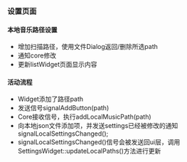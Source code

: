 ### 设置页面

#### 本地音乐路径设置

- 增加扫描路径，使用文件Dialog返回/删除所选path
- 通知core修改
- 更新listWidget页面显示内容


#### 活动流程

- Widget添加了路径path
- 发送信号signalAddButton(path)
- Core接收信号，执行addLocalMusicPath(path)
- 向本地json文件添加项，并发送settings已经被修改的通知signalLocalSettingsChanged();
- signalLocalSettingsChanged()信号会被发送回ui层，调用SettingsWidget::updateLocalPaths()方法进行更新
